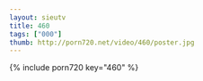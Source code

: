 ```yaml
--- 
layout: sieutv
title: 460
tags: ["000"]
thumb: http://porn720.net/video/460/poster.jpg
---
```

{% include porn720 key="460" %} 
